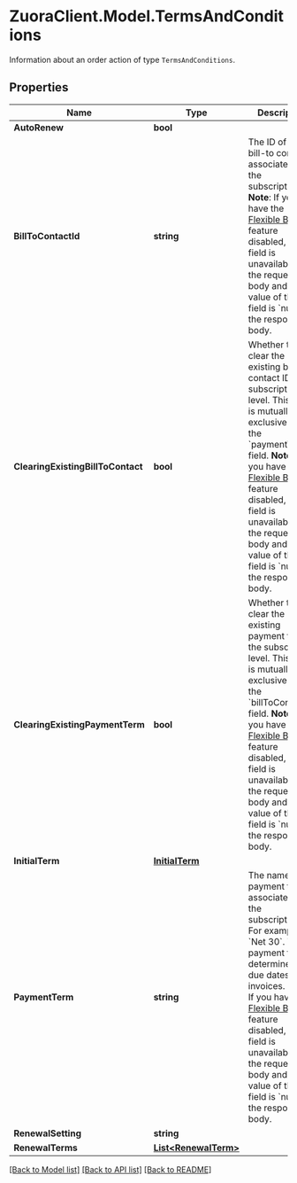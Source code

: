 # ZuoraClient.Model.TermsAndConditions
Information about an order action of type `TermsAndConditions`. 

## Properties

Name | Type | Description | Notes
------------ | ------------- | ------------- | -------------
**AutoRenew** | **bool** |  | [optional] 
**BillToContactId** | **string** | The ID of the bill-to contact associated with the subscription.  **Note**: If you have the [Flexible Billing](https://knowledgecenter.zuora.com/Billing/Subscriptions/Flexible_Billing) feature disabled, this field is unavailable in the request body and the value of this field is &#x60;null&#x60; in the response body.  | [optional] 
**ClearingExistingBillToContact** | **bool** | Whether to clear the existing bill-to contact ID at the subscription level. This field is mutually exclusive with the &#x60;paymentTerm&#x60; field.  **Note**: If you have the [Flexible Billing](https://knowledgecenter.zuora.com/Billing/Subscriptions/Flexible_Billing) feature disabled, this field is unavailable in the request body and the value of this field is &#x60;null&#x60; in the response body.  | [optional] [default to false]
**ClearingExistingPaymentTerm** | **bool** | Whether to clear the existing payment term at the subscription level. This field is mutually exclusive with the &#x60;billToContactId&#x60; field.  **Note**: If you have the [Flexible Billing](https://knowledgecenter.zuora.com/Billing/Subscriptions/Flexible_Billing) feature disabled, this field is unavailable in the request body and the value of this field is &#x60;null&#x60; in the response body.  | [optional] [default to false]
**InitialTerm** | [**InitialTerm**](InitialTerm.md) |  | [optional] 
**PaymentTerm** | **string** | The name of the payment term associated with the subscription. For example, &#x60;Net 30&#x60;. The payment term determines the due dates of invoices.  **Note**: If you have the [Flexible Billing](https://knowledgecenter.zuora.com/Billing/Subscriptions/Flexible_Billing) feature disabled, this field is unavailable in the request body and the value of this field is &#x60;null&#x60; in the response body.  | [optional] 
**RenewalSetting** | **string** |  | [optional] 
**RenewalTerms** | [**List&lt;RenewalTerm&gt;**](RenewalTerm.md) |  | [optional] 

[[Back to Model list]](../README.md#documentation-for-models) [[Back to API list]](../README.md#documentation-for-api-endpoints) [[Back to README]](../README.md)

